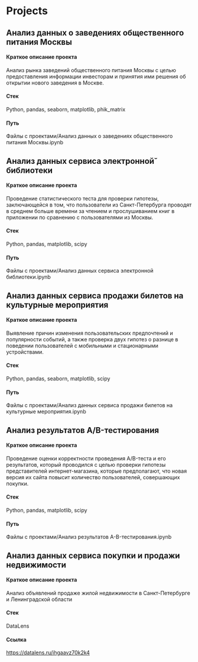 # Projects

## Анализ данных о заведениях общественного питания Москвы
#### Краткое описание проекта
Анализ рынка заведений общественного питания Москвы с целью предоставления информации инвесторам и принятия ими решения об открытии нового заведения в Москве.
#### Стек
Python, pandas, seaborn, matplotlib, phik_matrix
#### Путь
Файлы с проектами/Анализ данных  о заведениях общественного питания Москвы.ipynb

## Анализ данных сервиса электронной̆ библиотеки
#### Краткое описание проекта
Проведение статистического теста для проверки гипотезы, заключающейся в том, что пользователи из Санкт-Петербурга проводят в среднем больше времени за чтением и прослушиванием книг в приложении по сравнению с пользователями из Москвы.
#### Стек
Python, pandas, matplotlib, scipy
#### Путь
Файлы с проектами/Анализ данных сервиса электронной библиотеки.ipynb

## Анализ данных сервиса продажи билетов на культурные мероприятия
#### Краткое описание проекта
Выявление причин изменения пользовательских предпочтений и популярности событий, а также проверка двух гипотез о разнице в поведении пользователей с мобильными и стационарными устройствами.
#### Стек
Python, pandas, seaborn, matplotlib, scipy
#### Путь
Файлы с проектами/Анализ данных сервиса продажи билетов на культурные мероприятия.ipynb

## Анализ результатов A/B-тестирования
#### Краткое описание проекта
Проведение оценки корректности проведения A/B-теста и его результатов, который проводился с целью проверки гипотезы представителей интернет-магазина, которые предполагают, что новая версия их сайта повысит количество пользователей, совершающих покупки.
#### Стек
Python, pandas, matplotlib, scipy
#### Путь
Файлы с проектами/Анализ результатов A-B-тестирования.ipynb

## Анализ данных сервиса покупки и продажи недвижимости
#### Краткое описание проекта
Анализ объявлений продаже жилой недвижимости в Санкт-Петербурге и Ленинградской области
#### Стек
DataLens
#### Ссылка
https://datalens.ru/ihgaavz70k2k4
